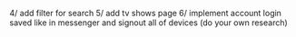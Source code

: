4/ add filter for search
5/ add tv shows page
6/ implement account login saved like in messenger and signout all of devices (do your own research)
